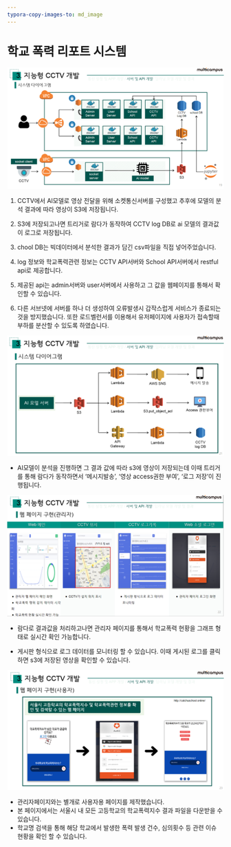 ```yaml
---
typora-copy-images-to: md_image
---
```


# 학교 폭력 리포트 시스템


![image-20210606201117286](.\md_image\image-20210606201117286.png)

1. CCTV에서 AI모델로 영상 전달을 위해 소켓통신서버를 구성했고 추후에 모델의 분석 결과에 따라 영상이 S3에 저장됩니다.

2. S3에 저장되고나면 트리거로 람다가 동작하여 CCTV log DB로 ai 모델의 결과값이 로그로 저장됩니다.

3. chool DB는 빅데이터에서 분석한 결과가 담긴 csv파일을 직접 넣어주었습니다.

4. log 정보와 학교폭력관련 정보는 CCTV API서버와 School API서버에서 restful api로 제공합니다.

5. 제공된 api는 admin서버와 user서버에서 사용하고 그 값을 웹페이지를 통해서 확인할 수 있습니다.

6. 다른 서브넷에 서버를 하나 더 생성하여 오류발생시 갑작스럽게 서비스가 종료되는것을 방지했습니다. 또한 로드벨런서를 이용해서 유저페이지에 사용자가 접속할때 부하를 분산할 수 있도록 하였습니다.



![image-20210606201533628](.\md_image\image-20210606201533628.png)

- AI모델이 분석을 진행하면 그 결과 값에 따라 s3에 영상이 저장되는데 이때 트리거를 통해 람다가 동작하면서 ‘메시지발송’, ‘영상 access권한 부여’, ‘로그 저장’이 진행됩니다.

![image-20210606202021167](.\md_image\image-20210606202021167.png)

- 람다로 결과값을 처리하고나면 관리자 페이지를 통해서 학교폭력 현황을 그래프 형태로 실시간 확인 가능합니다.

- 게시판 형식으로 로그 데이터를 모니터링 할 수 있습니다. 이때 게시된 로그를 클릭하면 s3에 저장된 영상을 확인할 수 있습니다.

![image-20210606202201018](.\md_image\image-20210606202201018.png)

- 관리자페이지와는 별개로 사용자용 페이지를 제작했습니다. 
- 본 페이지에서는 서울시 내 모든 고등학교의 학교폭력지수 결과 파일을 다운받을 수 있습니다.
- 학교명 검색을 통해 해당 학교에서 발생한 폭력 발생 건수, 심의횟수 등 관련 이슈 현황을 확인 할 수 있습니다.

